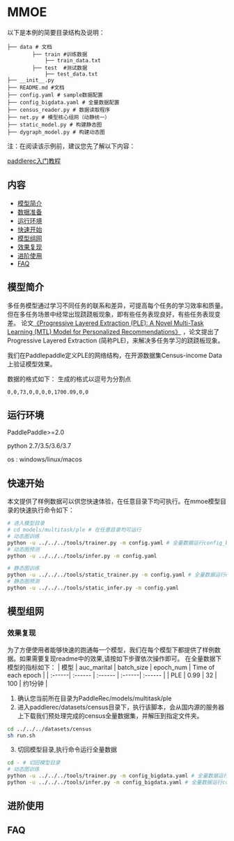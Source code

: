# MMOE

 以下是本例的简要目录结构及说明： 

```
├── data # 文档
		├── train #训练数据
			├── train_data.txt
		├── test  #测试数据
			├── test_data.txt
├── __init__.py 
├── README.md #文档
├── config.yaml # sample数据配置
├── config_bigdata.yaml # 全量数据配置
├── census_reader.py # 数据读取程序
├── net.py # 模型核心组网（动静统一）
├── static_model.py # 构建静态图
├── dygraph_model.py # 构建动态图
```

注：在阅读该示例前，建议您先了解以下内容：

[paddlerec入门教程](https://github.com/PaddlePaddle/PaddleRec/blob/master/README.md)

## 内容

- [模型简介](#模型简介)
- [数据准备](#数据准备)
- [运行环境](#运行环境)
- [快速开始](#快速开始)
- [模型组网](#模型组网)
- [效果复现](#效果复现)
- [进阶使用](#进阶使用)
- [FAQ](#FAQ)

## 模型简介
多任务模型通过学习不同任务的联系和差异，可提高每个任务的学习效率和质量。但在多任务场景中经常出现跷跷板现象，即有些任务表现良好，有些任务表现变差。  论文[《Progressive Layered Extraction (PLE): A Novel Multi-Task Learning (MTL) Model for Personalized Recommendations》](https://dl.acm.org/doi/abs/10.1145/3383313.3412236 ) ，论文提出了Progressive Layered Extraction (简称PLE)，来解决多任务学习的跷跷板现象。 

我们在Paddlepaddle定义PLE的网络结构，在开源数据集Census-income Data上验证模型效果。

数据的格式如下：
生成的格式以逗号为分割点
```
0,0,73,0,0,0,0,1700.09,0,0
```

## 运行环境
PaddlePaddle>=2.0

python 2.7/3.5/3.6/3.7

os : windows/linux/macos 

## 快速开始
本文提供了样例数据可以供您快速体验，在任意目录下均可执行。在mmoe模型目录的快速执行命令如下： 
```bash
# 进入模型目录
# cd models/multitask/ple # 在任意目录均可运行
# 动态图训练
python -u ../../../tools/trainer.py -m config.yaml # 全量数据运行config_bigdata.yaml 
# 动态图预测
python -u ../../../tools/infer.py -m config.yaml 

# 静态图训练
python -u ../../../tools/static_trainer.py -m config.yaml # 全量数据运行config_bigdata.yaml 
# 静态图预测
python -u ../../../tools/static_infer.py -m config.yaml 
``` 

## 模型组网

### 效果复现
为了方便使用者能够快速的跑通每一个模型，我们在每个模型下都提供了样例数据。如果需要复现readme中的效果,请按如下步骤依次操作即可。 
在全量数据下模型的指标如下：
| 模型 | auc_marital | batch_size | epoch_num | Time of each epoch |
| :------| :------ | :------ | :------| :------ | 
| PLE | 0.99 | 32 | 100 | 约1分钟 |

1. 确认您当前所在目录为PaddleRec/models/multitask/ple  
2. 进入paddlerec/datasets/census目录下，执行该脚本，会从国内源的服务器上下载我们预处理完成的census全量数据集，并解压到指定文件夹。
``` bash
cd ../../../datasets/census
sh run.sh
``` 
3. 切回模型目录,执行命令运行全量数据
```bash
cd - # 切回模型目录
# 动态图训练
python -u ../../../tools/trainer.py -m config_bigdata.yaml # 全量数据运行config_bigdata.yaml 
python -u ../../../tools/infer.py -m config_bigdata.yaml # 全量数据运行config_bigdata.yaml 
```

## 进阶使用
  
## FAQ
